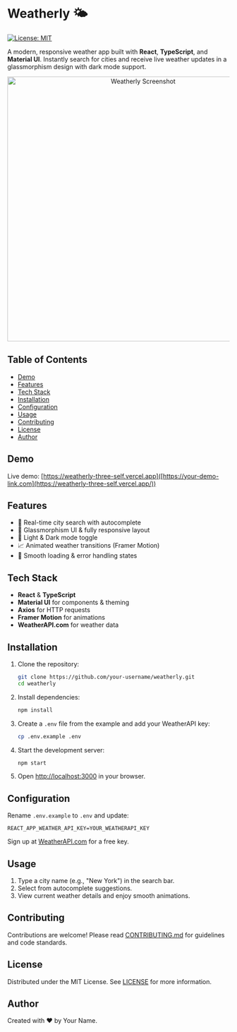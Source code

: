 # Weatherly 🌤️

[![License: MIT](https://img.shields.io/badge/License-MIT-blue.svg)](LICENSE)

A modern, responsive weather app built with **React**, **TypeScript**, and **Material UI**. Instantly search for cities and receive live weather updates in a glassmorphism design with dark mode support.

<p align="center">
  <img src="./screenshot.png" alt="Weatherly Screenshot" width="600" />
</p>

## Table of Contents

- [Demo](#demo)
- [Features](#features)
- [Tech Stack](#tech-stack)
- [Installation](#installation)
- [Configuration](#configuration)
- [Usage](#usage)
- [Contributing](#contributing)
- [License](#license)
- [Author](#author)

## Demo

Live demo: [https://weatherly-three-self.vercel.app]([https://your-demo-link.com](https://weatherly-three-self.vercel.app/))

## Features

- 📡 Real-time city search with autocomplete
- 🎨 Glassmorphism UI & fully responsive layout
- 🌙 Light & Dark mode toggle
- 📈 Animated weather transitions (Framer Motion)
- 🔄 Smooth loading & error handling states

## Tech Stack

- **React** & **TypeScript**
- **Material UI** for components & theming
- **Axios** for HTTP requests
- **Framer Motion** for animations
- **WeatherAPI.com** for weather data

## Installation

1. Clone the repository:
   ```bash
   git clone https://github.com/your-username/weatherly.git
   cd weatherly
   ```
2. Install dependencies:
   ```bash
   npm install
   ```
3. Create a `.env` file from the example and add your WeatherAPI key:
   ```bash
   cp .env.example .env
   ```
4. Start the development server:
   ```bash
   npm start
   ```
5. Open [http://localhost:3000](http://localhost:3000) in your browser.

## Configuration

Rename `.env.example` to `.env` and update:
```env
REACT_APP_WEATHER_API_KEY=YOUR_WEATHERAPI_KEY
```
Sign up at [WeatherAPI.com](https://www.weatherapi.com/) for a free key.

## Usage

1. Type a city name (e.g., "New York") in the search bar.
2. Select from autocomplete suggestions.
3. View current weather details and enjoy smooth animations.

## Contributing

Contributions are welcome! Please read [CONTRIBUTING.md](CONTRIBUTING.md) for guidelines and code standards.

## License

Distributed under the MIT License. See [LICENSE](LICENSE) for more information.

## Author

Created with ❤️ by Your Name.
